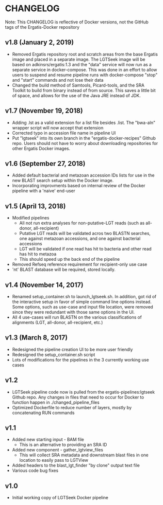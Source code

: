 # CHANGELOG

Note: This CHANGELOG is reflective of Docker versions, not the GitHub tags of the Ergatis-Docker repository

## v1.8 (January 2, 2019)
* Removed Ergatis repository root and scratch areas from the base Ergatis image and placed in a separate image.  The LGTSeek image will be based on adkinsrs/ergatis:1.3 and the "data" service will now run as a separate service in docker-compose.  This was done in an effort to allow users to suspend and resume pipeline runs with docker\-compose "stop" and "start" commands and not lose their data
* Changed the build method of Samtools, Picard-tools, and the SRA Toolkit to build from binary instead of from source.  This saves a little bit of space, and allows for the use of the Java JRE instead of JDK.

## v1.7 (November 19, 2018)
* Adding .lst as a valid extension for a list file besides .list.  The "bwa-aln" wrapper script will now accept that extension
* Corrected typo in accession file name in pipeline UI
* Put "lgtseek" into its own branch in the "ergatis-docker-recipes" Github repo.  Users should not have to worry about downloading repositories for other Ergatis Docker images.

## v1.6 (September 27, 2018)
* Added default bacterial and metazoan accession IDs lists for use in the new BLAST search setup within the Docker image.
* Incorporating improvments based on internal review of the Docker pipeline with a 'naive' end-user

## v1.5 (April 13, 2018)
* Modified pipelines
  * All not run extra analyses for non-putative-LGT reads (such as all-donor, all-recipient)
  * Putative LGT reads will be validated acros two BLASTN searches, one against metazoan accessions, and one against bacterial accessions
  * LGT will be validated if one read has hit to bacteria and other read has hit to metazoa
  * This should speed up the back end of the pipeline
* Removed Refseq reference requirement for recipient-only use case
* 'nt' BLAST database will be required, stored locally.

## v1.4 (November 14, 2017)
* Renamed setup\_container.sh to launch\_lgtseek.sh.  In addition, got rid of the interactive setup in favor of simple command line options instead.  Some options, such as use-case and input file location, were removed since they were redundant with those same options in the UI.
* All 4 use-cases will run BLASTN on the various classifications of alignments (LGT, all-donor, all-recipient, etc.)

## v1.3 (March 8, 2017)
* Redesigned the pipeline creation UI to be more user friendly
* Redesigned the setup\_container.sh script
* Lots of modifications for the pipelines in the 3 currently working use cases

## v1.2
* LGTSeek pipeline code now is pulled from the ergatis-pipelines:lgtseek Github repo.  Any changes in files that need to occur for Docker to function happen in ./changed\_pipeline\_files
* Optimized Dockerfile to reduce number of layers, mostly by concatenating RUN commands

## v1.1
* Added new starting input - BAM file
  * This is an alternative to providing an SRA ID
* Added new component - gather\_lgtview\_files
  * This will collect SRA metadata and downstream blast files in one location to easily pass to LGTView
* Added headers to the blast\_lgt\_finder "by clone" output text file
* Various code bug fixes

## v1.0
* Initial working copy of LGTSeek Docker pipeline
